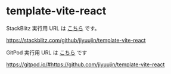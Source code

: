 # template-vite-react

StackBlitz 実行用 URL は [こちら](https://stackblitz.com/github/jiyuujin/template-vite-react) です。

https://stackblitz.com/github/jiyuujin/template-vite-react

GitPod 実行用 URL は [こちら](https://gitpod.io/#https://github.com/jiyuujin/template-vite-react) です

https://gitpod.io/#https://github.com/jiyuujin/template-vite-react
